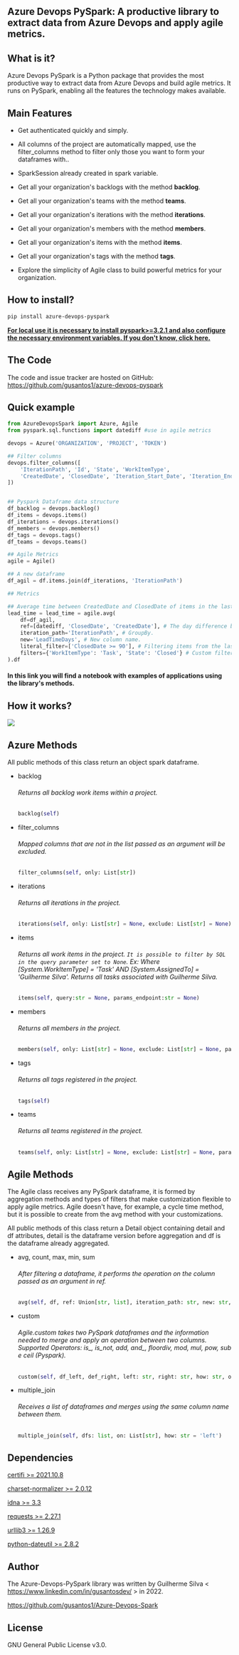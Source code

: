 ## Azure Devops PySpark:  A productive library to extract data from Azure Devops and apply agile metrics.



## What is it?

Azure Devops PySpark is a Python package that provides the most productive way to extract data from Azure Devops and build agile metrics.
It runs on PySpark, enabling all the features the technology makes available.

## Main Features

- Get authenticated quickly and simply.

- All columns of the project are automatically mapped, use the filter_columns method to filter only those you want to form your dataframes with..
- SparkSession already created in spark variable.
- Get all your organization's backlogs with the method **backlog**.
- Get all your organization's teams with the method **teams**.
- Get all your organization's iterations with the method **iterations**.
- Get all your organization's members with the method **members**.
- Get all your organization's items with the method **items**.
- Get all your organization's tags with the method **tags**.
- Explore the simplicity of Agile class to build powerful metrics for your organization.

## How to install?

```bash
pip install azure-devops-pyspark
```

**[For local use it is necessary to install pyspark>=3.2.1 and also configure the necessary environment variables. If you don't know, click here.](https://github.com/gusantos1/como_instalar_spark)**

## The Code

The code and issue tracker are hosted on GitHub: https://github.com/gusantos1/azure-devops-pyspark

## Quick example

```python
from AzureDevopsSpark import Azure, Agile
from pyspark.sql.functions import datediff #use in agile metrics

devops = Azure('ORGANIZATION', 'PROJECT', 'TOKEN')
```

```python
## Filter columns
devops.filter_columns([
    'IterationPath', 'Id', 'State', 'WorkItemType',
    'CreatedDate', 'ClosedDate', 'Iteration_Start_Date', 'Iteration_End_Date'
])


## Pyspark Dataframe data structure
df_backlog = devops.backlog()
df_items = devops.items()
df_iterations = devops.iterations()
df_members = devops.members()
df_tags = devops.tags()
df_teams = devops.teams()
```

```python
## Agile Metrics
agile = Agile()

## A new dataframe
df_agil = df.items.join(df_iterations, 'IterationPath')

## Metrics

## Average time between CreatedDate and ClosedDate of items in the last 90 days.
lead_time = lead_time = agile.avg(
    df=df_agil,
    ref=[datediff, 'ClosedDate', 'CreatedDate'], # The day difference between the CreatedDate and ClosedDate of each item.
    iteration_path='IterationPath', # GroupBy.
    new='LeadTimeDays', # New column name.
    literal_filter=['ClosedDate >= 90'], # Filtering items from the last 90 days.
    filters={'WorkItemType': 'Task', 'State': 'Closed'} # Custom filters for metric.
).df
```

#### In this link you will find a notebook with examples of applications using the library's methods.



## How it works?

<img src="https://github.com/gusantos1/icons/blob/9200dc6c7238fc8f2fac110b015c497786c64354/flow-AzureDevopsSpark.png?raw=true">

## Azure Methods

All public methods of this class return an object spark dataframe.

- backlog

  ###### Returns all backlog work items within a project.

  ```python
  backlog(self)
  ```

- filter_columns

  ###### Mapped columns that are not in the list passed as an argument will be excluded.

  ```python
  filter_columns(self, only: List[str])
  ```

- iterations

  ###### Returns all iterations in the project.

  ```python
  iterations(self, only: List[str] = None, exclude: List[str] = None)
  ```

- items

  ###### Returns all work items in the project. `It is possible to filter by SQL in the query parameter set to None`. Ex: Where [System.WorkItemType] = 'Task' AND [System.AssignedTo] = 'Guilherme Silva'. Returns all tasks associated with Guilherme Silva.

  ```python
  items(self, query:str = None, params_endpoint:str = None)
  ```

- members

  ###### Returns all members in the project.

  ```python
  members(self, only: List[str] = None, exclude: List[str] = None, params_endpoint: str = None)
  ```

- tags

  ###### Returns all tags registered in the project.

  ```python
  tags(self)
  ```

- teams

  ###### Returns all teams registered in the project.

  ```python
  teams(self, only: List[str] = None, exclude: List[str] = None, params_endpoint:str = None)	
  ```


## Agile Methods

The Agile class receives any PySpark dataframe, it is formed by aggregation methods and types of filters that make customization flexible to apply agile metrics. Agile doesn't have, for example, a cycle time method, but it is possible to create from the avg method with your customizations.

All public methods of this class return a Detail object containing detail and df attributes, detail is the dataframe version before aggregation and df is the dataframe already aggregated.

- avg, count, max, min, sum

  ###### After filtering a dataframe, it performs the operation on the column passed as an argument in ref.

  ```python
  avg(self, df, ref: Union[str, list], iteration_path: str, new: str, literal_filter: List[str] = None, between_date: Dict[str, str] = None, group_by: List[str] = None, **filters)
  ```

- custom

  ###### Agile.custom takes two PySpark dataframes and the information needed to merge and apply an operation between two columns. Supported Operators: is_, is_not, add, and_, floordiv, mod, mul, pow, sub e ceil (Pyspark).

  ```python
  custom(self, df_left, def_right, left: str, right: str, how: str, op: operator, left_ref: str, right_ref: str, new: str)
  ```
  
- multiple_join

  ###### Receives a list of dataframes and merges using the same column name between them.

  ```python
  multiple_join(self, dfs: list, on: List[str], how: str = 'left')
  ```



## Dependencies

[certifi >= 2021.10.8](https://pypi.org/project/certifi/)

[charset-normalizer >= 2.0.12](https://pypi.org/project/charset-normalizer/)

[idna >= 3.3](https://pypi.org/project/idna/)

[requests >= 2.27.1](https://pypi.org/project/requests/)

[urllib3 >= 1.26.9](https://pypi.org/project/urllib3/)

[python-dateutil >= 2.8.2](https://pypi.org/project/python-dateutil/)

## Author

The Azure-Devops-PySpark library was written by Guilherme Silva < https://www.linkedin.com/in/gusantosdev/ > in 2022.

https://github.com/gusantos1/Azure-Devops-Spark

## License

GNU General Public License v3.0.
